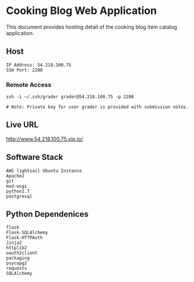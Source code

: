 # Cooking Blog Web Application

This document provides hosting detail of the cooking blog item catalog application.

## Host
```
IP Address: 54.218.100.75
SSH Port: 2200
```

### Remote Access
```
ssh -i ~/.ssh/grader grader@54.218.100.75 -p 2200

# Note: Private key for user grader is provided with submission notes.
```

## Live URL
http://www.54.218.100.75.xip.io/

## Software Stack 
```
AWS lightsail Ubuntu Instance
Apache2
git 
mod-wsgi
python2.7
postgresql
```

## Python Dependenices
```
flask
Flask-SQLAlchemy
Flask-HTTPAuth
Jinja2
httplib2
oauth2client
packaging
psycopg2
requests
SQLAlchemy
```

